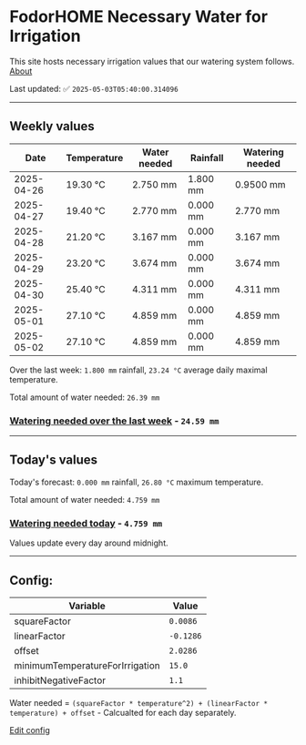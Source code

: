 # FodorHOME Necessary Water for Irrigation

This site hosts necessary irrigation values that our watering system follows. [About](https://github.com/redyau/irrigation)

Last updated: ✅ `2025-05-03T05:40:00.314096`

---

## Weekly values

| Date | Temperature | Water needed | Rainfall | Watering needed |
|-----|-----|-----|-----|-----|
| 2025-04-26 | 19.30 °C | 2.750 mm | 1.800 mm | 0.9500 mm |
| 2025-04-27 | 19.40 °C | 2.770 mm | 0.000 mm | 2.770 mm |
| 2025-04-28 | 21.20 °C | 3.167 mm | 0.000 mm | 3.167 mm |
| 2025-04-29 | 23.20 °C | 3.674 mm | 0.000 mm | 3.674 mm |
| 2025-04-30 | 25.40 °C | 4.311 mm | 0.000 mm | 4.311 mm |
| 2025-05-01 | 27.10 °C | 4.859 mm | 0.000 mm | 4.859 mm |
| 2025-05-02 | 27.10 °C | 4.859 mm | 0.000 mm | 4.859 mm |


Over the last week: `1.800 mm` rainfall, `23.24 °C` average daily maximal temperature.

Total amount of water needed: `26.39 mm`

### [Watering needed over the last week](lastweek.txt) - `24.59 mm`

---

## Today's values

Today's forecast: `0.000 mm` rainfall, `26.80 °C` maximum temperature.

Total amount of water needed: `4.759 mm`

### [Watering needed today](today.txt) - `4.759 mm`

Values update every day around midnight.

---

## Config:

| Variable | Value |
|-----|-----|
| squareFactor | `0.0086` |
| linearFactor | `-0.1286` |
| offset | `2.0286` |
| minimumTemperatureForIrrigation | `15.0` |
| inhibitNegativeFactor | `1.1` |

Water needed = `(squareFactor * temperature^2) + (linearFactor * temperature) + offset` - Calcualted for each day separately.

[Edit config](https://github.com/RedyAu/irrigation/edit/main/config.json)
